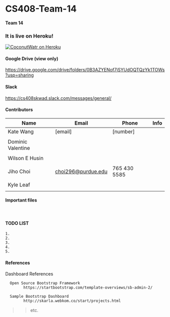 # CS408-Team-14
<!--

-->

**Team 14**

<!--
Atom
	1. cmd + shift + p
	2. Markdown Preview
-->

### It is live on Heroku!
[![CoconutWatr on Heroku](https://camo.githubusercontent.com/e9108b5786ec1565cba1a8fb799336dd0d95b01c/687474703a2f2f706c65786974692e6769746875622e696f2f63616d756e64612d7765626170702d746f6d6361742d7374616e64616c6f6e652d6865726f6b752f7265736f75726365732f696d616765732f6865726f6b752e706e67)](http://coconutwatr.herokuapp.com/)

#### Google Drive (view only)
https://drive.google.com/drive/folders/0B3AZYENof7jSYUdOQTQzYk1TOWs?usp=sharing
<br />

#### Slack
https://cs408skwad.slack.com/messages/general/
<br />


#### Contributors
| Name               | Email                  | Phone          | Info            |
|--------------------|------------------------|----------------|-----------------|
| Kate Wang          | [email]                | [number]       |                 |
|                    |                        |                |                 |
| Dominic Valentine  |                        |                |                 |
|                    |                        |                |                 |
| Wilson E Husin     |                        |                |                 |
|                    |                        |                |                 |
| Jiho Choi          | choi296@purdue.edu     | 765 430 5585   |                 |
|                    |                        |                |                 |
| Kyle Leaf          |                        |                |                 |
|                    |                        |                |                 |


#### Important files

<br />


<!--
	Jiho Choi
		Email	: jihochoi1993@gmail.com
		Web	: http://web.ics.purdue.edu/~choi296/
-->


#### TODO LIST

	1.
	2.
	3.
	4.
	5.


#### References 
   Dashboard References

      Open Source Bootstrap Framework
			https://startbootstrap.com/template-overviews/sb-admin-2/

      Sample Bootstrap Dashboard
			http://skarla.webkom.co/start/projects.html



>> etc.

<!--
 Copyright 2017, Purdue Univ.
-->
